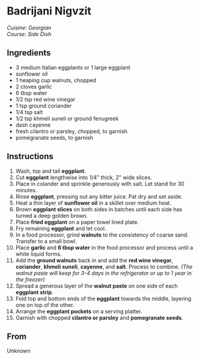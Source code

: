 # Badrijani Nigvzit

_Cuisine:  Georgian_<br />
_Course:  Side Dish_

## Ingredients

- 3 medium Italian eggplants or 1 large eggplant
- sunflower oil
- 1 heaping cup walnuts, chopped
- 2 cloves garlic
- 6 tbsp water
- 1/2 tsp red wine vinegar
- 1 tsp ground coriander
- 1/4 tsp salt
- 1/2 tsp khmeli suneli or ground fenugreek
- dash cayenne
- fresh cilantro or parsley, chopped, to garnish
- pomegranate seeds, to garnish

## Instructions

1. Wash, top and tail **eggplant**.
1. Cut **eggplant** lengthwise into 1/4" thick, 2" wide slices.
1. Place in colander and sprinkle generously with salt.  Let stand for 30 minutes.
1. Rinse **eggplant**, pressing out any bitter juice.  Pat dry and set aside.
1. Heat a thin layer of **sunflower oil** in a skillet over medium heat.
1. Brown **eggplant slices** on both sides in batches until each side has turned a deep golden brown.
1. Place **fried eggplant** on a paper towel lined plate.
1. Fry remaining **eggplant** and let cool.
1. In a food processor, grind **walnuts** to the consistency of coarse sand.  Transfer to a small bowl.
1. Place **garlic** and **6 tbsp water** in the food processor and process until a white liquid forms.
1. Add the **ground walnuts** back in and add the **red wine vinegar**, **coriander**, **khmeli suneli**, **cayenne**, and **salt**.  Process to combine.  _(The walnut paste will keep for 3-4 days in the refrigerator or up to 1 year in the freezer)_
1. Spread a generous layer of the **walnut paste** on one side of each **eggplant strip**.
1. Fold top and bottom ends of the **eggplant** towards the middle, layering one on top of the other.
1. Arrange the **eggplant pockets** on a serving platter.
1. Garnish with chopped **cilantro or parsley** and **pomegranate seeds**.

## From

Unknown